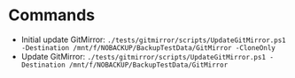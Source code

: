 # Commands
- Initial update GitMirror: `./tests/gitmirror/scripts/UpdateGitMirror.ps1 -Destination /mnt/f/NOBACKUP/BackupTestData/GitMirror -CloneOnly`
- Update GitMirror: `./tests/gitmirror/scripts/UpdateGitMirror.ps1 -Destination /mnt/f/NOBACKUP/BackupTestData/GitMirror`
